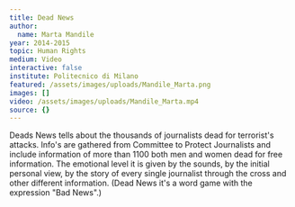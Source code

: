 ```yaml
---
title: Dead News
author:
  name: Marta Mandile
year: 2014-2015
topic: Human Rights
medium: Video
interactive: false
institute: Politecnico di Milano
featured: /assets/images/uploads/Mandile_Marta.png
images: []
video: /assets/images/uploads/Mandile_Marta.mp4
source: {}
---
```

Deads News tells about the thousands of journalists dead for terrorist's attacks. Info's are gathered from Committee to Protect Journalists and include information of more than 1100 both men and women dead for free information. The emotional level it is given by the sounds, by the initial personal view, by the story of every single journalist through the cross and other different information. (Dead News it's a word game with the expression "Bad News".)
